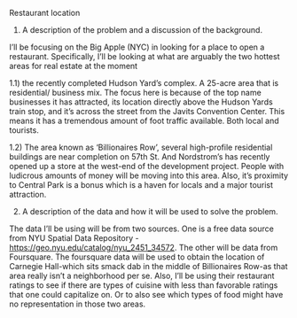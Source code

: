 Restaurant location

1.	A description of the problem and a discussion of the background.

I’ll be focusing on the Big Apple (NYC) in looking for a place to open a restaurant. Specifically, I’ll be looking at what are arguably the two hottest areas for real estate at the moment

1.1) the recently completed Hudson Yard’s complex. A 25-acre area that is residential/ business mix. The focus here is because of the top name businesses it has attracted, its location directly above the Hudson Yards train stop, and it’s across the street from the Javits Convention Center. This means it has a tremendous amount of foot traffic available. Both local and tourists. 

1.2) The area known as ‘Billionaires Row’, several high-profile residential buildings are near completion on 57th St. And Nordstrom’s has recently opened up a store at the west-end of the development project. People with ludicrous amounts of money will be moving into this area. Also, it’s proximity to Central Park is a bonus which is a haven for locals and a major tourist attraction.

2.	A description of the data and how it will be used to solve the problem.

The data I’ll be using will be from two sources. One is a free data source from NYU Spatial Data Repository -https://geo.nyu.edu/catalog/nyu_2451_34572. The other will be data from Foursquare. The foursquare data will be used to obtain the location of Carnegie Hall-which sits smack dab in the middle of Billionaires Row-as that area really isn’t a neighborhood per se. Also, I’ll be using their restaurant ratings to see if there are types of cuisine with less than favorable ratings that one could capitalize on. Or to also see which types of food might have no representation in those two areas.

